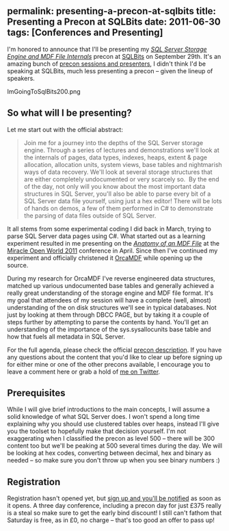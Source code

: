 permalink: presenting-a-precon-at-sqlbits
title: Presenting a Precon at SQLBits
date: 2011-06-30
tags: [Conferences and Presenting]
---
I'm honored to announce that I'll be presenting my *[SQL Server Storage Engine and MDF File Internals](http://sqlbits.com/information/Event9/SQL_Server_Storage_Engine_and_MDF_File_Internals/TrainingDetails.aspx)* precon at [SQLBits](http://sqlbits.com/) on September 29th. It's an amazing bunch of [precon sessions and presenters](http://sqlbits.com/information/TrainingDay.aspx), I didn't think I'd be speaking at SQLBits, much less presenting a precon – given the lineup of speakers.

<!-- more -->

ImGoingToSqlBits200.png

## So what will I be presenting?

Let me start out with the official abstract:

> Join me for a journey into the depths of the SQL Server storage engine. Through a series of lectures and demonstrations we'll look at the internals of pages, data types, indexes, heaps, extent & page allocation, allocation units, system views, base tables and nightmarish ways of data recovery. We'll look at several storage structures that are either completely undocumented or very scarcely so.  By the end of the day, not only will you know about the most important data structures in SQL Server, you'll also be able to parse every bit of a SQL Server data file yourself, using just a hex editor! There will be lots of hands on demos, a few of them performed in C# to demonstrate the parsing of data files outside of SQL Server.

It all stems from some experimental coding I did back in March, trying to parse SQL Server data pages using C#. What started out as a learning experiment resulted in me presenting on the *[Anatomy of an MDF File](http://mow2011.dk/speakers/mark-s-rasmussen.aspx)* at the [Miracle Open World 2011](http://mow2011.dk/mow2011.aspx) conference in April. Since then I've continued my experiment and officially christened it [OrcaMDF](https://github.com/improvedk/OrcaMDF) while opening up the source.

During my research for OrcaMDF I've reverse engineered data structures, matched up various undocumented base tables and generally achieved a really great understanding of the storage engine and MDF file format. It's my goal that attendees of my session will have a complete (well, almost) understanding of the on disk structures we'll see in typical databases. Not just by looking at them through DBCC PAGE, but by taking it a couple of steps further by attempting to parse the contents by hand. You'll get an understanding of the importance of the sys.sysallocunits base table and how that fuels all metadata in SQL Server.

For the full agenda, please check the official [precon description](http://sqlbits.com/information/Event9/SQL_Server_Storage_Engine_and_MDF_File_Internals/TrainingDetails.aspx). If you have any questions about the content that you'd like to clear up before signing up for either mine or one of the other precons available, I encourage you to leave a comment here or grab a hold of [me on Twitter](http://twitter.com/#!/improvedk).

## Prerequisites

While I will give brief introductions to the main concepts, I will assume a solid knowledge of what SQL Server does. I won't spend a long time explaining why you should use clustered tables over heaps, instead I'll give you the toolset to hopefully make that decision yourself. I'm not exaggerating when I classified the precon as level 500 – there will be 300 content too but we'll be peaking at 500 several times during the day. We will be looking at hex codes, converting between decimal, hex and binary as needed – so make sure you don't throw up when you see binary numbers :)

## Registration

Registration hasn't opened yet, but [sign up and you'll be notified](http://www.sqlbits.com/information/Pricing.aspx) as soon as it opens. A three day conference, including a precon day for just £375 really is a steal so make sure to get the early bind discount! I still can't fathom that Saturday is free, as in £0, no charge – that's too good an offer to pass up!
